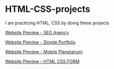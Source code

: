 # HTML-CSS-projects

I am practicing HTML, CSS by doing these projects

[Website Preview - SEO Agency](https://seo-agency-project.netlify.app/)

[Website Preview - Simple Portfolio](https://arul-portfolio-project.netlify.app/)

[Website Preview - Mobile Planetarium](https://mobile-planetarium.netlify.app/)

[Website Preview - HTML CSS FORM](https://html-css-form-project.netlify.app/)
